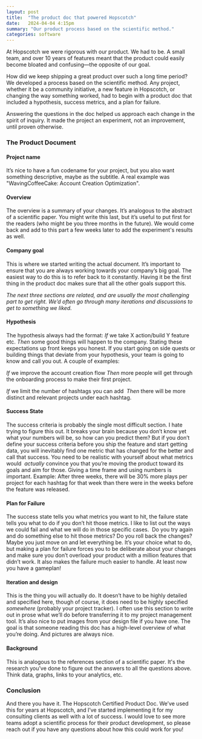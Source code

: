 ```yaml
---
layout: post
title:  "The product doc that powered Hopscotch"
date:   2024-04-04 4:15pm
summary: "Our product process based on the scientific method."
categories: software
---
```


At Hopscotch we were rigorous with our product. We had to be. A small team, and over 10 years of features meant that the product could easily become bloated and confusing—the opposite of our goal.  

How did we keep shipping a great product over such a long time period? We developed a process based on the scientific method. Any project, whether it be a community initiative, a new feature in Hopscotch, or changing the way something worked, had to begin with a product doc that included a hypothesis, success metrics, and a plan for failure. 

Answering the questions in the doc helped us approach each change in the spirit of inquiry. It made the project an experiment, not an improvement, until proven otherwise. 

### The Product Document

#### Project name

It’s nice to have a fun codename for your project, but you also want something descriptive, maybe as the subtitle. A real example was "WavingCoffeeCake: Account Creation Optimization". 


#### Overview

The overview is a summary of your changes. It’s analogous to the abstract of a scientific paper. You might write this last, but it’s useful to put first for the readers (who might be you three months in the future). We would come back and add to this part a few weeks later to add the experiment's results as well.

#### Company goal

This is where we started writing the actual document. It’s important to ensure that you are always working towards your company’s big goal. The easiest way to do this is to refer back to it constantly. Having it be the first thing in the product doc makes sure that all the other goals support this.

*The next three sections are related, and are usually the most challenging part to get right. We’d often go through many iterations and discussions to get to something we liked.*
  

#### Hypothesis

The hypothesis always had the format: *If* we take X action/build Y feature etc. *Then* some good things will happen to the company. Stating these expectations up front keeps you honest. If you start going on side quests or building things that deviate from your hypothesis, your team is going to know and call you out. A couple of examples: 

*If* we improve the account creation flow
*Then* more people will get through the onboarding process to make their first project. 

*If* we limit the number of hashtags you can add 
*Then* there will be more distinct and relevant projects under each hashtag. 

#### Success State

The success criteria is probably the single most difficult section. I hate trying to figure this out. It breaks your brain because you don’t know yet what your numbers will be, so how can you predict them? But if you don’t define your success criteria before you ship the feature and start getting data, you will inevitably find one metric that has changed for the better and call that success. You need to be realistic with yourself about what metrics would  *actually* convince you that you’re moving the product toward its goals and aim for those. Giving a time frame and using numbers is important. Example: After three weeks, there will be 30% more plays per project for each hashtag for that week than there were in the weeks before the feature was released. 

  
#### Plan for Failure

The success state tells you what metrics you want to hit, the failure state tells you what to do if you don’t hit those metrics. I like to list out the ways we could fail and what we will do in those specific cases.  Do you try again and do something else to hit those metrics? Do you roll back the changes? Maybe you just move on and let everything be. It’s your choice what to do, but making a plan for failure forces you to be deliberate about your changes and make sure you don’t overload your product with a million features that didn’t work. It also makes the failure much easier to handle. At least now you have a gameplan! 

  

#### Iteration and design

This is the thing you will actually do. It doesn’t have to be highly detailed and specified here, though of course, it does need to be highly specified *somewhere* (probably your project tracker). I often use this section to write out in prose what we’ll do before transferring it to my project management tool. It’s also nice to put images from your design file if you have one. The goal is that someone reading this doc has a high-level overview of what you’re doing. And pictures are always nice. 
  

#### Background

This is analogous to the references section of a scientific paper. It's the research you’ve done to figure out the answers to all the questions above. Think data, graphs, links to your analytics, etc. 


### Conclusion
And there you have it. The Hopscotch Certified Product Doc. We’ve used this for years at Hopscotch, and I’ve started implementing it for my consulting clients as well with a lot of success. I would love to see more teams adopt a scientific process for their product development, so please reach out if you have any questions about how this could work for you!
